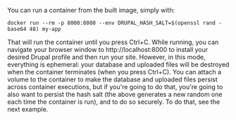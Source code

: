 You can run a container from the built image, simply with:
```
docker run --rm -p 8000:8080 --env DRUPAL_HASH_SALT=$(openssl rand -base64 48) my-app
```

That will run the container until you press Ctrl+C. While running, you can navigate your browser window to http://localhost:8000 to install your desired Drupal profile and then run your site. However, in this mode, everything is ephemeral: your database and uploaded files will be destroyed when the container terminates (when you press Ctrl+C). You can attach a volume to the container to make the database and uploaded files persist across container executions, but if you're going to do that, you're going to also want to persist the hash salt (the above generates a new random one each time the container is run), and to do so securely. To do that, see the next example.
